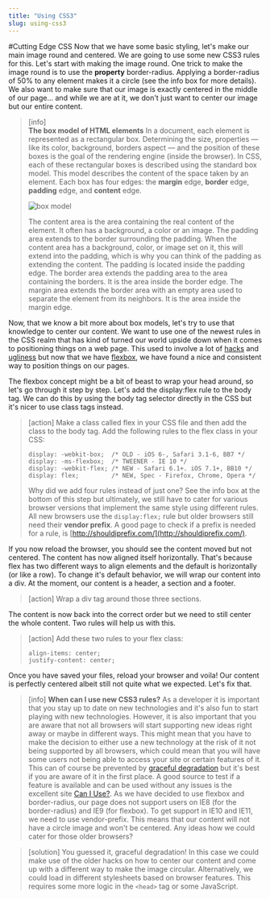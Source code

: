 ```yaml
---
title: "Using CSS3"
slug: using-css3
---     
```


#Cutting Edge CSS
Now that we have some basic styling, let's make our main image round and centered. We are going to use some new CSS3 rules for this. Let's start with making the image round. One trick to make the image round is to use the **property** border-radius. Applying a border-radius of 50% to any element makes it a circle (see the info box for more details). We also want to make sure that our image is exactly centered in the middle of our page... and while we are at it, we don't just want to center our image but our entire content. 

> [info]  
> **The box model of HTML elements**
> In a document, each element is represented as a rectangular box. Determining the size, properties — like its color, background, borders aspect — and the position of these boxes is the goal of the rendering engine (inside the browser).
> In CSS, each of these rectangular boxes is described using the standard box model. This model describes the content of the space taken by an element. Each box has four edges: the **margin** edge, **border** edge, **padding** edge, and **content** edge.
> 
> ![box model](./2-box-model.png "box model")
> 
> The content area is the area containing the real content of the element. It often has a background, a color or an image.
> The padding area extends to the border surrounding the padding. When the content area has a background, color, or image set on it, this will extend into the padding, which is why you can think of the padding as extending the content. The padding is located inside the padding edge.
> The border area extends the padding area to the area containing the borders. It is the area inside the border edge.
> The margin area extends the border area with an empty area used to separate the element from its neighbors. It is the area inside the margin edge.

Now, that we know a bit more about box models, let's try to use that knowledge to center our content. We want to use one of the newest rules in the CSS realm that has kind of turned our world upside down when it comes to positioning things on a web page. This used to involve a lot of [hacks](http://stackoverflow.com/questions/2017809/what-is-the-best-way-to-center-a-webpages-content-using-css) and [ugliness](http://stackoverflow.com/questions/10872688/how-to-center-body-on-a-page) but now that we have [flexbox](https://philipwalton.github.io/solved-by-flexbox/demos/vertical-centering/), we have found a nice and consistent way to position things on our pages.

The flexbox concept might be a bit of beast to wrap your head around, so let's go through it step by step. Let's add the display:flex rule to the body tag. We can do this by using the body tag selector directly in the CSS but it's nicer to use class tags instead. 

> [action]
> Make a class called flex in your CSS file and then add the class to the body tag. Add the following rules to the flex class in your CSS:
> ```
> display: -webkit-box;  /* OLD - iOS 6-, Safari 3.1-6, BB7 */
> display: -ms-flexbox;  /* TWEENER - IE 10 */
> display: -webkit-flex; /* NEW - Safari 6.1+. iOS 7.1+, BB10 */
> display: flex;         /* NEW, Spec - Firefox, Chrome, Opera */
> ```
> Why did we add four rules instead of just one? See the info box at the bottom of this step but ultimately, we still have to cater for various browser versions that implement the same style using different rules. All new browsers use the `display:flex;` rule but older browsers still need their **vendor prefix**. A good page to check if a prefix is needed for a rule, is [http://shouldiprefix.com/](http://shouldiprefix.com/).

If you now reload the browser, you should see the content moved but not centered. The content has now aligned itself horizontally. That's because flex has two different ways to align elements and the default is horizontally (or like a row). To change it's default behavior, we will wrap our content into a div. At the moment, our content is a header, a section and a footer. 

> [action]
> Wrap a div tag around those three sections.

The content is now back into the correct order but we need to still center the whole content. Two rules will help us with this. 

> [action] 
> Add these two rules to your flex class: 
> ```
> align-items: center;
> justify-content: center;
> ```

Once you have saved your files, reload your browser and voila! Our content is perfectly centered albeit still not quite what we expected. Let's fix that.

> [info]
> **When can I use new CSS3 rules?**
> As a developer it is important that you stay up to date on new technologies and it's also fun to start playing with new technologies. However, it is also important that you are aware that not all browsers will start supporting new ideas right away or maybe in different ways. This might mean that you have to make the decision to either use a new technology at the risk of it not being supported by all browsers, which could mean that you will have some users not being able to access your site or certain features of it. This can of course be prevented by [graceful degradation](https://www.w3.org/wiki/Graceful_degradation_versus_progressive_enhancement#Graceful_degradation_and_progressive_enhancement_in_a_nutshell) but it's best if you are aware of it in the first place. A good source to test if a feature is available and can be used without any issues is the excellent site [Can I Use?](http://caniuse.com/).
> As we have decided to use flexbox and border-radius, our page does not support users on IE8 (for the border-radius) and IE9 (for flexbox). To get support in IE10 and IE11, we need to use vendor-prefix. This means that our content will not have a circle image and won't be centered.
> Any ideas how we could cater for those older browsers?

> [solution]
> You guessed it, graceful degradation! In this case we could make use of the older hacks on how to center our content and come up with a different way to make the image circular. Alternatively, we could load in different stylesheets based on browser features. This requires some more logic in the `<head>` tag or some JavaScript.








